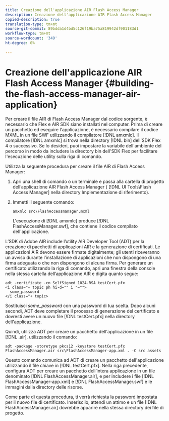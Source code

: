```yaml
---
title: Creazione dell'applicazione AIR Flash Access Manager
description: Creazione dell'applicazione AIR Flash Access Manager
copied-description: true
translation-type: tm+mt
source-git-commit: 89bdda1d4bd5c126f19ba75a819942df901183d1
workflow-type: tm+mt
source-wordcount: '349'
ht-degree: 0%

---
```



# Creazione dell&#39;applicazione AIR Flash Access Manager {#building-the-flash-access-manager-air-application}

Per creare il file AIR di Flash Access Manager dal codice sorgente, è necessario che Flex e AIR SDK siano installati nel computer. Prima di creare un pacchetto ed eseguire l&#39;applicazione, è necessario compilare il codice MXML in un file SWF utilizzando il compilatore [!DNL amxmlc]. Il compilatore [!DNL amxmlc] si trova nella directory [!DNL bin] dell&#39;SDK Flex 4 o successivo. Se lo desideri, puoi impostare la variabile dell&#39;ambiente del percorso in modo da includere la directory bin dell&#39;SDK Flex per facilitare l&#39;esecuzione delle utility sulla riga di comando.

Utilizza la seguente procedura per creare il file AIR di Flash Access Manager:

1. Apri una shell di comando o un terminale e passa alla cartella di progetto dell’applicazione AIR Flash Access Manager ( [!DNL UI Tools\Flash Access Manager] nella directory Implementazione di riferimento).
1. Immetti il seguente comando:

   ```
   amxmlc src\FlashAccessmanager.mxml
   ```

   L&#39;esecuzione di [!DNL amxmlc] produce [!DNL FlashAccessManager.swf], che contiene il codice compilato dell&#39;applicazione.

L’SDK di Adobe AIR include l’utility AIR Developer Tool (ADT) per la creazione di pacchetti di applicazioni AIR e la generazione di certificati. Le applicazioni AIR devono essere firmate digitalmente; gli utenti riceveranno un avviso durante l’installazione di applicazioni che non dispongono di una firma adeguata o che non dispongono di alcuna firma. Per generare un certificato utilizzando la riga di comando, apri una finestra della console nella stessa cartella dell’applicazione AIR e digita quanto segue:

```
adt -certificate -cn SelfSigned 1024-RSA testCert.pfx  
<i class="+ topic ph hi-d="" i "="">
  some_password 
</i class="+ topic>
```

Sostituisci *some_password* con una password di tua scelta. Dopo alcuni secondi, ADT deve completare il processo di generazione del certificato e dovresti avere un nuovo file [!DNL testCert.pfx] nella directory dell&#39;applicazione.

Quindi, utilizza ADT per creare un pacchetto dell&#39;applicazione in un file [!DNL .air], utilizzando il comando:

```
adt -package -storetype pkcs12 -keystore testCert.pfx FlashAccessManager.air src\FlashAccessManager-app.xml . -C src assets
```

Questo comando comunica ad ADT di creare un pacchetto dell&#39;applicazione utilizzando il file chiave in [!DNL testCert.pfx]. Nella riga precedente, configura ADT per creare un pacchetto dell’intera applicazione in un file denominato [!DNL FlashAccessManager.air], e per includere i file [!DNL FlashAccessManager-app.xml] e [!DNL FlashAccessManager.swf] e le immagini dalla directory delle risorse.

Come parte di questa procedura, ti verrà richiesta la password impostata per il nuovo file di certificato. Inseriscilo, attendi un attimo e un file [!DNL FlashAccessManager.air] dovrebbe apparire nella stessa directory dei file di progetto.
